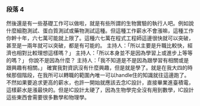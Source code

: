 ### 段落 4

然後還是有一些基礎工作可以做啦，就是有些所謂的生物實驗的執行人吧。例如說什麼細胞測試、蛋白質測試或藥物測試這種。但這種工作薪水不會漲嘛，這種工作你幹十年，六七萬可能就上限了。這種六七萬在程式工程師這邊很快就可以突破，甚至是一兩年就可以突破，都是有可能的。
主持人：「所以主要是升職比較快，經濟也相對比較理想這樣嗎？」
主持人：「所以本身並不是因為學習上或進步上等等的嗎？」
你說不是因為什麼？
主持人：「我不知道是不是因為跟學習有相關或是跟興趣有相關。」
確實我對資訊沒有什麼興趣，但是就是學了。就是在我大四的時候那個階段，在我所可以轉職的範圍內唯一可以handle住的知識就往這邊跑了。不然如果要追求更高的薪水，也許一開始就應該去念IC設計，直接畢業進臺積電，這樣薪水是漲最快的。但是IC設計太硬了，因為生物學完全沒有用到數學，IC設計這些東西會需要很多數學和物理學。